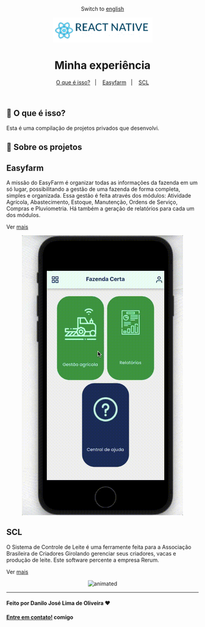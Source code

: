 <div align="center">

Switch to [english](https://github.com/Danilo-Js/My_Experience/blob/main/Readme.md)

</div>
<p align="center">
  <img src="./images/reactNative.png">
</p>

<div align="center">

# Minha experiência

</div>

<p align="center" direction="row">
  <a href="#balloon-o-que-é-isso">O que é isso?</a>&nbsp;&nbsp;&nbsp;|&nbsp;&nbsp;&nbsp;
  <a href="#easyfarm">Easyfarm</a>&nbsp;&nbsp;&nbsp;|&nbsp;&nbsp;&nbsp;
  <a href="#scl">SCL</a>
</p>

</br>

## :balloon: O que é isso?

Esta é uma compilação de projetos privados que desenvolvi.

## :iphone: Sobre os projetos

## Easyfarm

A missão do EasyFarm é organizar todas as informações da fazenda em um só lugar, possibilitando a gestão de uma fazenda de forma completa, simples e organizada.
Essa gestão é feita através dos módulos: Atividade Agrícola, Abastecimento, Estoque, Manutenção, Ordens de Serviço, Compras e Pluviometria.
Há também a geração de relatórios para cada um dos módulos.

Ver [mais](https://github.com/Danilo-Js/My_Experience/blob/main/Easyfarm/portuguese.md)

<p align="center">
  <img src="./Easyfarm/assets/7_OrdemDeServico.gif" alt="animated" />
</p>

## SCL

O Sistema de Controle de Leite é uma ferramente feita para a Associação Brasileira de Criadores Girolando gerenciar seus criadores, vacas e produção de leite.
Este software percente a empresa Rerum.

Ver [mais](https://github.com/Danilo-Js/My_Experience/blob/main/SCL/portuguese.md)

<p align="center">
  <img src="./SCL/assets/2.gif" alt="animated" />
</p>

---

#### Feito por Danilo José Lima de Oliveira ♥ 
#### [Entre em contato!](https://www.linkedin.com/in/danilo-js/) comigo 